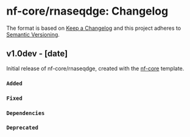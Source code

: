 # nf-core/rnaseqdge: Changelog

The format is based on [Keep a Changelog](http://keepachangelog.com/en/1.0.0/)
and this project adheres to [Semantic Versioning](http://semver.org/spec/v2.0.0.html).

## v1.0dev - [date]

Initial release of nf-core/rnaseqdge, created with the [nf-core](http://nf-co.re/) template.

### `Added`

### `Fixed`

### `Dependencies`

### `Deprecated`
